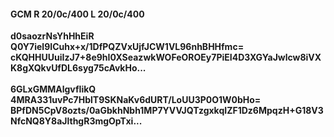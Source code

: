 #### GCM R 20/0c/400 L 20/0c/400
**d0saozrNsYhHhEiR**<br/>**Q0Y7iel9ICuhx+x/1DfPQZVxUjfJCW1VL96nhBHHfmc=**<br/>**cKQHHUUuiIzJ7+8e9hI0XSeazwkWOFeOROEy7PiEI4D3XGYaJwlcw8iVXK8gXQkvUfDL6syg75cAvkHo...**<br/><br/>
**6GLxGMMAlgvfIikQ**<br/>**4MRA331uvPc7HblT9SKNaKv6dURT/LoUU3P0O1W0bHo=**<br/>**BPfDN5CpV8ozts/0aGbkhNbh1MP7YVVJQTzgxkqIZF1Dz6MpqzH+G18V3NfcNQ8Y8aJlthgR3mgOpTxi...**